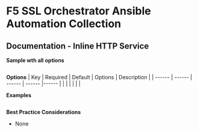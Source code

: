 # F5 SSL Orchestrator Ansible Automation Collection
## Documentation - Inline HTTP Service

**Sample wth all options**
```yaml

```

**Options**
| Key | Required | Default | Options | Description |
| ------ | ------ | ------ | ------ |------ |
|  |  |  |  |  |


**Examples**
```YAML

```
**Best Practice Considerations**
- None
 